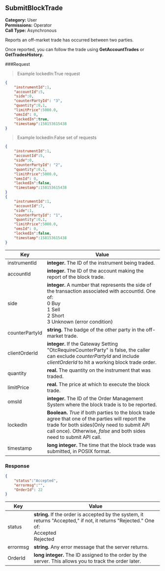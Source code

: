 ## SubmitBlockTrade

**Category:** User<br />
**Permissions:** Operator<br />
**Call Type:** Asynchronous

Reports an off-market trade has occurred between two parties.

Once reported, you can follow the trade using **GetAccountTrades** or **GetTradesHistory.**

###Request

> Example lockedIn:True request

```json
{
    "instrumentId":1,
    "accountId":5,
    "side":0,
    "counterPartyId": "3",
    "quantity":0.1,
    "limitPrice":5000.0,
    "omsId": 0,
    "lockedIn":true,
    "timestamp":158153615438   
}
```

> Example lockedIn:False set of requests

```json
{
    "instrumentId":1,
    "accountId":5,
    "side":0,
    "counterPartyId": "2",
    "quantity":0.1,
    "limitPrice":5000.0,
    "omsId": 0,
    "lockedIn":false,
    "timestamp":158153615438
}
{
    "instrumentId":1,
    "accountId":7,
    "side":1,
    "counterPartyId": "1",
    "quantity":0.1,
    "limitPrice":5000.0,
    "omsId": 0,
    "lockedIn":false,
    "timestamp":158153615438
}
```

| Key            | Value                                                        |
| -------------- | ------------------------------------------------------------ |
| instrumentId   | **integer.** The ID of the instrument being traded.          |
| accountId      | **integer.** The ID of the account making the report of the block trade. |
| side           | **integer.** A number that represents the side of the transaction associated with accountId. One of:<br />0 Buy<br />1 Sell<br />2 Short<br />3 Unknown (error condition) |
| counterPartyId | **string.** The badge of the other party in the off-market trade. |
| clientOrderId  | **integer.** If the Gateway Setting "OtcRequireCounterParty" is false, the caller can exclude *counterPartyId* and include *clientOrderId* to hit a working block trade order. |
| quantity       | **real.** The quantity on the instrument that was traded.    |
| limitPrice     | **real.** The price at which to execute the block trade.     |
| omsId          | **integer.** The ID of the Order Management System where the block trade is to be reported. |
| lockedIn       | **Boolean.** *True* if both parties to the block trade agree that one of the parties will report the trade for both sides(Only need to submit API call once). Otherwise, *false* and both sides need to submit API call. |
| timestamp      | **long integer.** The time that the block trade was submitted, in POSIX format.          |

### Response

```json
{
    "status":"Accepted",
    "errormsg":"",
    "OrderId": 22
}
```

| Key      | Value                                                        |
| -------- | ------------------------------------------------------------ |
| status   | **string.** If the order is accepted by the system, it returns "Accepted," if not, it returns "Rejected." One of:<br />Accepted<br />Rejected |
| errormsg | **string.** Any error message that the server returns.       |
| OrderId  | **long integer.** The ID assigned to the order by the server. This allows you to track the order later. |


